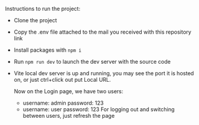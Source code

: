 Instructions to run the project: 
- Clone the project
- Copy the .env file attached to the mail you received with this repository link
- Install packages with `npm i`
- Run `npm run dev` to launch the dev server with the source code
- Vite local dev server is up and running, you may see the port it is hosted on, or just ctrl+click out put Local URL.

  Now on the Login page, we have two users:
  - username: admin password: 123
  - username: user password: 123
For logging out and switching between users, just refresh the page
    
